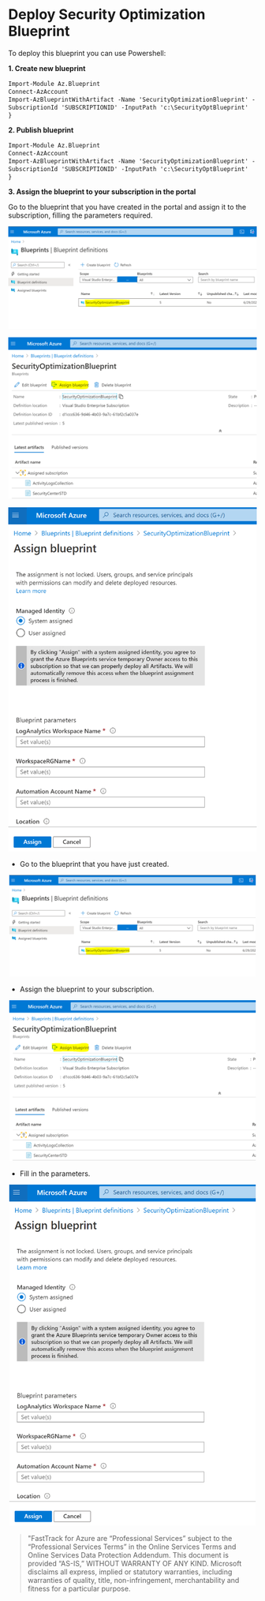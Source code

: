 # Deploy Security Optimization Blueprint
To deploy this blueprint you can use Powershell:

**1. Create new blueprint**
```powershell-interactive
Import-Module Az.Blueprint
Connect-AzAccount
Import-AzBlueprintWithArtifact -Name 'SecurityOptimizationBlueprint' -SubscriptionId 'SUBSCRIPTIONID' -InputPath 'c:\SecurityOptBlueprint'
}
```


**2. Publish blueprint**
```powershell-interactive
Import-Module Az.Blueprint
Connect-AzAccount
Import-AzBlueprintWithArtifact -Name 'SecurityOptimizationBlueprint' -SubscriptionId 'SUBSCRIPTIONID' -InputPath 'c:\SecurityOptBlueprint'
}
```

**3. Assign the blueprint to your subscription in the portal**

Go to the blueprint that you have created in the portal and assign it to the subscription, filling the parameters required.

![Alt text](./media/blueprint-definition.PNG "Go to the blueprint that you have just created.")

![Alt text](./media/assign-blueprint-button.PNG "")


![Alt text](./media/assign-blueprint.PNG "Fill in the parameters.")

 
 * Go to the blueprint that you have just created.
 <p align="center">
  <img src="./media/blueprint-definition.PNG" width="500" title="">
</p>
 
  * Assign the blueprint to your subscription.
 <p align="center">
  <img src="./media/assign-blueprint-button.PNG" width="500" alt="">
</p>

 * Fill in the parameters.
 <p align="center">
  <img src="./media/assign-blueprint.PNG" width="500" title="">
</p>

 
>  "FastTrack for Azure are “Professional Services” subject to the “Professional Services Terms” in the Online Services Terms and Online Services Data Protection Addendum. This document is provided “AS-IS,” WITHOUT WARRANTY OF ANY KIND. Microsoft disclaims all express, implied or statutory warranties, including warranties of quality, title, non-infringement, merchantability and fitness for a particular purpose. 
